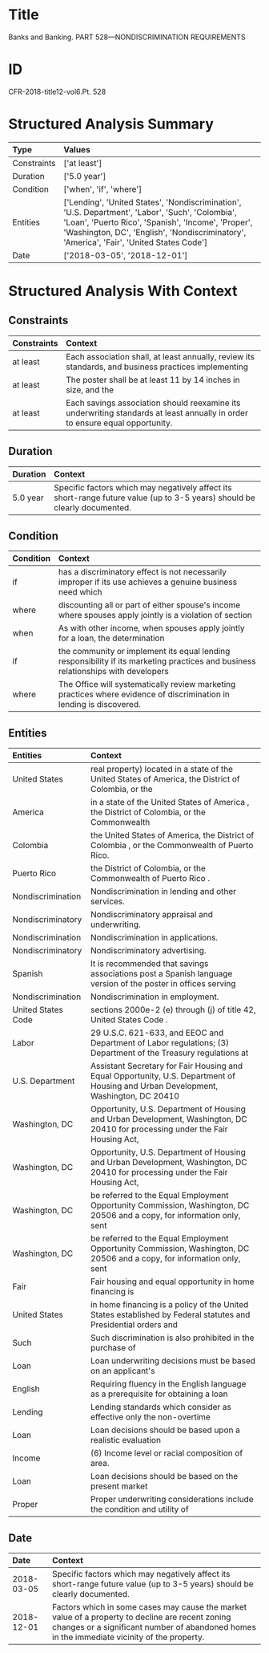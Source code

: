 # Title

 Banks and Banking. PART 528—NONDISCRIMINATION REQUIREMENTS


# ID

 CFR-2018-title12-vol6.Pt. 528


# Structured Analysis Summary

| Type        | Values                                                                                                                                                                                                                                             |
|:------------|:---------------------------------------------------------------------------------------------------------------------------------------------------------------------------------------------------------------------------------------------------|
| Constraints | ['at least']                                                                                                                                                                                                                                       |
| Duration    | ['5.0 year']                                                                                                                                                                                                                                       |
| Condition   | ['when', 'if', 'where']                                                                                                                                                                                                                            |
| Entities    | ['Lending', 'United States', 'Nondiscrimination', 'U.S. Department', 'Labor', 'Such', 'Colombia', 'Loan', 'Puerto Rico', 'Spanish', 'Income', 'Proper', 'Washington, DC', 'English', 'Nondiscriminatory', 'America', 'Fair', 'United States Code'] |
| Date        | ['2018-03-05', '2018-12-01']                                                                                                                                                                                                                       |


# Structured Analysis With Context

 


## Constraints

| Constraints   | Context                                                                                                                        |
|:--------------|:-------------------------------------------------------------------------------------------------------------------------------|
| at least      | Each association shall,  at least annually, review its standards, and business practices implementing                          |
| at least      | The poster shall be  at least 11 by 14 inches in size, and the                                                                 |
| at least      | Each savings association should reexamine its underwriting standards  at least  annually in order to ensure equal opportunity. |


## Duration

| Duration   | Context                                                                                                                   |
|:-----------|:--------------------------------------------------------------------------------------------------------------------------|
| 5.0 year   | Specific factors which may negatively affect its short-range future value (up to 3-5 years) should be clearly documented. |


## Condition

| Condition   | Context                                                                                                                           |
|:------------|:----------------------------------------------------------------------------------------------------------------------------------|
| if          | has a discriminatory effect is not necessarily improper if its use achieves a genuine business need which                         |
| where       | discounting all or part of either spouse's income where spouses apply jointly is a violation of section                           |
| when        | As with other income,  when spouses apply jointly for a loan, the determination                                                   |
| if          | the community or implement its equal lending responsibility if its marketing practices and business relationships with developers |
| where       | The Office will systematically review marketing practices  where  evidence of discrimination in lending is discovered.            |


## Entities

| Entities           | Context                                                                                                                            |
|:-------------------|:-----------------------------------------------------------------------------------------------------------------------------------|
| United States      | real property) located in a state of the United States of America, the District of Colombia, or the                                |
| America            | in a state of the United States of America , the District of Colombia, or the Commonwealth                                         |
| Colombia           | the United States of America, the District of Colombia , or the Commonwealth of Puerto Rico.                                       |
| Puerto Rico        | the District of Colombia, or the Commonwealth of Puerto Rico .                                                                     |
| Nondiscrimination  | Nondiscrimination  in lending and other services.                                                                                  |
| Nondiscriminatory  | Nondiscriminatory  appraisal and underwriting.                                                                                     |
| Nondiscrimination  | Nondiscrimination  in applications.                                                                                                |
| Nondiscriminatory  | Nondiscriminatory  advertising.                                                                                                    |
| Spanish            | It is recommended that savings associations post a  Spanish language version of the poster in offices serving                      |
| Nondiscrimination  | Nondiscrimination  in employment.                                                                                                  |
| United States Code | sections 2000e-2 (e) through (j) of title 42, United States Code .                                                                 |
| Labor              | 29 U.S.C. 621-633, and EEOC and Department of Labor regulations; (3) Department of the Treasury regulations at                     |
| U.S. Department    | Assistant Secretary for Fair Housing and Equal Opportunity, U.S. Department of Housing and Urban Development, Washington, DC 20410 |
| Washington, DC     | Opportunity, U.S. Department of Housing and Urban Development, Washington, DC 20410 for processing under the Fair Housing Act,     |
| Washington, DC     | Opportunity, U.S. Department of Housing and Urban Development, Washington, DC 20410 for processing under the Fair Housing Act,     |
| Washington, DC     | be referred to the Equal Employment Opportunity Commission, Washington, DC 20506 and a copy, for information only, sent            |
| Washington, DC     | be referred to the Equal Employment Opportunity Commission, Washington, DC 20506 and a copy, for information only, sent            |
| Fair               | Fair housing and equal opportunity in home financing is                                                                            |
| United States      | in home financing is a policy of the United States established by Federal statutes and Presidential orders and                     |
| Such               | Such discrimination is also prohibited in the purchase of                                                                          |
| Loan               | Loan underwriting decisions must be based on an applicant's                                                                        |
| English            | Requiring fluency in the  English language as a prerequisite for obtaining a loan                                                  |
| Lending            | Lending standards which consider as effective only the non-overtime                                                                |
| Loan               | Loan decisions should be based upon a realistic evaluation                                                                         |
| Income             | (6)  Income  level or racial composition of area.                                                                                  |
| Loan               | Loan decisions should be based on the present market                                                                               |
| Proper             | Proper underwriting considerations include the condition and utility of                                                            |


## Date

| Date       | Context                                                                                                                                                                                         |
|:-----------|:------------------------------------------------------------------------------------------------------------------------------------------------------------------------------------------------|
| 2018-03-05 | Specific factors which may negatively affect its short-range future value (up to 3-5 years) should be clearly documented.                                                                       |
| 2018-12-01 | Factors which in some cases may cause the market value of a property to decline are recent zoning changes or a significant number of abandoned homes in the immediate vicinity of the property. |



